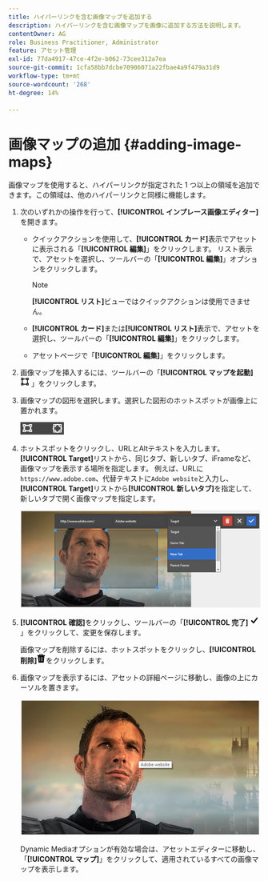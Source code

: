 ```yaml
---
title: ハイパーリンクを含む画像マップを追加する
description: ハイパーリンクを含む画像マップを画像に追加する方法を説明します。
contentOwner: AG
role: Business Practitioner, Administrator
feature: アセット管理
exl-id: 77da4917-47ce-4f2e-b062-73cee312a7ea
source-git-commit: 1cfa58bb7dcbe70906071a22fbae4a9f479a31d9
workflow-type: tm+mt
source-wordcount: '268'
ht-degree: 14%

---
```


# 画像マップの追加 {#adding-image-maps}

画像マップを使用すると、ハイパーリンクが指定された 1 つ以上の領域を追加できます。この領域は、他のハイパーリンクと同様に機能します。

1. 次のいずれかの操作を行って、**[!UICONTROL インプレース画像エディター]**&#x200B;を開きます。

   * クイックアクションを使用して、**[!UICONTROL カード]**&#x200B;表示でアセットに表示される「**[!UICONTROL 編集]**」をクリックします。 リスト表示で、アセットを選択し、ツールバーの「**[!UICONTROL 編集]**」オプションをクリックします。

      >[!NOTE]
      >
      >**[!UICONTROL リスト]**&#x200B;ビューではクイックアクションは使用できません。

   * **[!UICONTROL カード]**&#x200B;または&#x200B;**[!UICONTROL リスト]**&#x200B;表示で、アセットを選択し、ツールバーの「**[!UICONTROL 編集]**」をクリックします。
   * アセットページで「**[!UICONTROL 編集]**」をクリックします。

1. 画像マップを挿入するには、ツールバーの「**[!UICONTROL マップを起動]** ![画像マップ](assets/do-not-localize/image-map-icon.png) 」をクリックします。
1. 画像マップの図形を選択します。選択した図形のホットスポットが画像上に置かれます。

   ![chlimage_1-422](assets/chlimage_1-422.png)

1. ホットスポットをクリックし、URLとAltテキストを入力します。 **[!UICONTROL Target]**&#x200B;リストから、同じタブ、新しいタブ、iFrameなど、画像マップを表示する場所を指定します。 例えば、URLに`https://www.adobe.com`、代替テキストに`Adobe website`と入力し、**[!UICONTROL Target]**&#x200B;リストから&#x200B;**[!UICONTROL 新しいタブ]**&#x200B;を指定して、新しいタブで開く画像マップを指定します。

   ![chlimage_1-423](assets/chlimage_1-423.png)

1. **[!UICONTROL 確認]**&#x200B;をクリックし、ツールバーの「**[!UICONTROL 完了]** ![チェック完了](assets/do-not-localize/check-ok-done-icon.png) 」をクリックして、変更を保存します。

   画像マップを削除するには、ホットスポットをクリックし、**[!UICONTROL 削除]**![削除](assets/do-not-localize/delete-solid-line.png)をクリックします。

1. 画像マップを表示するには、アセットの詳細ページに移動し、画像の上にカーソルを置きます。

   ![chlimage_1-426](assets/chlimage_1-426.png)

   Dynamic Mediaオプションが有効な場合は、アセットエディターに移動し、「**[!UICONTROL マップ]**」をクリックして、適用されているすべての画像マップを表示します。
